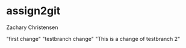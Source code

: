# assign2git
Zachary Christensen

"first change"
"testbranch change"
"This is a change of testbranch 2"